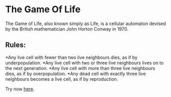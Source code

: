 # The Game Of Life
The Game of Life, also known simply as Life, is a cellular automaton devised by the British mathematician John Horton Conway in 1970.

## Rules: 
*Any live cell with fewer than two live neighbours dies, as if by underpopulation.
*Any live cell with two or three live neighbours lives on to the next generation.
*Any live cell with more than three live neighbours dies, as if by overpopulation.
*Any dead cell with exactly three live neighbours becomes a live cell, as if by reproduction.

Try now [here](https://flowr1x.github.io/game-of-life/).
